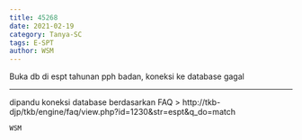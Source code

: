 ```yaml
---
title: 45268
date: 2021-02-19
category: Tanya-SC
tags: E-SPT
author: WSM
---
```


Buka db di espt tahunan pph badan, koneksi ke database gagal

---

dipandu koneksi database berdasarkan FAQ > http://tkb-djp/tkb/engine/faq/view.php?id=1230&str=espt&q_do=match

`WSM`

